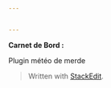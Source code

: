 ```yaml
---


---
```


<p><strong>Carnet de Bord :</strong></p>
<p>Plugin météo de merde</p>
<blockquote>
<p>Written with <a href="https://stackedit.io/">StackEdit</a>.</p>
</blockquote>

<!--stackedit_data:
eyJoaXN0b3J5IjpbMTQwMDYyNjUxMV19
-->